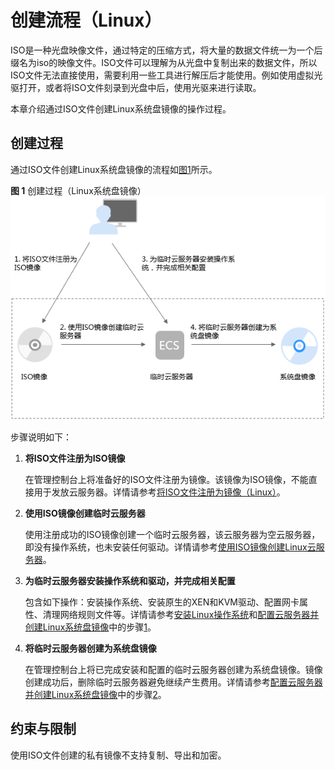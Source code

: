 # 创建流程（Linux）<a name="ims_01_0227"></a>

ISO是一种光盘映像文件，通过特定的压缩方式，将大量的数据文件统一为一个后缀名为iso的映像文件。ISO文件可以理解为从光盘中复制出来的数据文件，所以ISO文件无法直接使用，需要利用一些工具进行解压后才能使用。例如使用虚拟光驱打开，或者将ISO文件刻录到光盘中后，使用光驱来进行读取。

本章介绍通过ISO文件创建Linux系统盘镜像的操作过程。

## 创建过程<a name="section1684943317"></a>

通过ISO文件创建Linux系统盘镜像的流程如[图1](#fig274601384111)所示。

**图 1**  创建过程（Linux系统盘镜像）<a name="fig274601384111"></a>  
![](figures/创建过程（Linux系统盘镜像）.png "创建过程（Linux系统盘镜像）")

步骤说明如下：

1.  **将ISO文件注册为ISO镜像**

    在管理控制台上将准备好的ISO文件注册为镜像。该镜像为ISO镜像，不能直接用于发放云服务器。详情请参考[将ISO文件注册为镜像（Linux）](将ISO文件注册为镜像（Linux）.md)。

2.  **使用ISO镜像创建临时云服务器**

    使用注册成功的ISO镜像创建一个临时云服务器，该云服务器为空云服务器，即没有操作系统，也未安装任何驱动。详情请参考[使用ISO镜像创建Linux云服务器](使用ISO镜像创建Linux云服务器.md)。

3.  **为临时云服务器安装操作系统和驱动，并完成相关配置**

    包含如下操作：安装操作系统、安装原生的XEN和KVM驱动、配置网卡属性、清理网络规则文件等。详情请参考[安装Linux操作系统](安装Linux操作系统.md)和[配置云服务器并创建Linux系统盘镜像](配置云服务器并创建Linux系统盘镜像.md)中的步骤[1](配置云服务器并创建Linux系统盘镜像.md#li171711192182)。

4.  **将临时云服务器创建为系统盘镜像**

    在管理控制台上将已完成安装和配置的临时云服务器创建为系统盘镜像。镜像创建成功后，删除临时云服务器避免继续产生费用。详情请参考[配置云服务器并创建Linux系统盘镜像](配置云服务器并创建Linux系统盘镜像.md)中的步骤[2](配置云服务器并创建Linux系统盘镜像.md#li20752183012118)。


## 约束与限制<a name="section197731930114920"></a>

使用ISO文件创建的私有镜像不支持复制、导出和加密。

